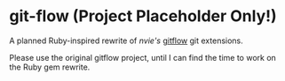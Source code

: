 # git-flow (Project Placeholder Only!)

A planned Ruby-inspired rewrite of _nvie's_ [gitflow](http://github.com/nvie/gitflow) git extensions.

Please use the original gitflow project, until I can find the time to work on the Ruby gem rewrite.
